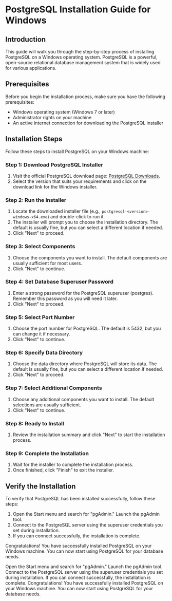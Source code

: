 # PostgreSQL Installation Guide for Windows

## Introduction

This guide will walk you through the step-by-step process of installing PostgreSQL on a Windows operating system. PostgreSQL is a powerful, open-source relational database management system that is widely used for various applications.

## Prerequisites

Before you begin the installation process, make sure you have the following prerequisites:

- Windows operating system (Windows 7 or later)
- Administrator rights on your machine
- An active internet connection for downloading the PostgreSQL installer

## Installation Steps

Follow these steps to install PostgreSQL on your Windows machine:

### Step 1: Download PostgreSQL Installer

1. Visit the official PostgreSQL download page: [PostgreSQL Downloads](https://www.postgresql.org/download/windows/).
2. Select the version that suits your requirements and click on the download link for the Windows installer.

### Step 2: Run the Installer

1. Locate the downloaded installer file (e.g., `postgresql-<version>-windows-x64.exe`) and double-click to run it.
2. The installer will prompt you to choose the installation directory. The default is usually fine, but you can select a different location if needed.
3. Click "Next" to proceed.

### Step 3: Select Components

1. Choose the components you want to install. The default components are usually sufficient for most users.
2. Click "Next" to continue.

### Step 4: Set Database Superuser Password

1. Enter a strong password for the PostgreSQL superuser (postgres). Remember this password as you will need it later.
2. Click "Next" to proceed.

### Step 5: Select Port Number

1. Choose the port number for PostgreSQL. The default is 5432, but you can change it if necessary.
2. Click "Next" to continue.

### Step 6: Specify Data Directory

1. Choose the data directory where PostgreSQL will store its data. The default is usually fine, but you can select a different location if needed.
2. Click "Next" to proceed.

### Step 7: Select Additional Components

1. Choose any additional components you want to install. The default selections are usually sufficient.
2. Click "Next" to continue.

### Step 8: Ready to Install

1. Review the installation summary and click "Next" to start the installation process.

### Step 9: Complete the Installation

1. Wait for the installer to complete the installation process.
2. Once finished, click "Finish" to exit the installer.

## Verify the Installation

To verify that PostgreSQL has been installed successfully, follow these steps:

1. Open the Start menu and search for "pgAdmin." Launch the pgAdmin tool.
2. Connect to the PostgreSQL server using the superuser credentials you set during installation.
3. If you can connect successfully, the installation is complete.

Congratulations! You have successfully installed PostgreSQL on your Windows machine. You can now start using PostgreSQL for your database needs.

Open the Start menu and search for "pgAdmin." Launch the pgAdmin tool.
Connect to the PostgreSQL server using the superuser credentials you set during installation.
If you can connect successfully, the installation is complete.
Congratulations! You have successfully installed PostgreSQL on your Windows machine. You can now start using PostgreSQL for your database needs.
